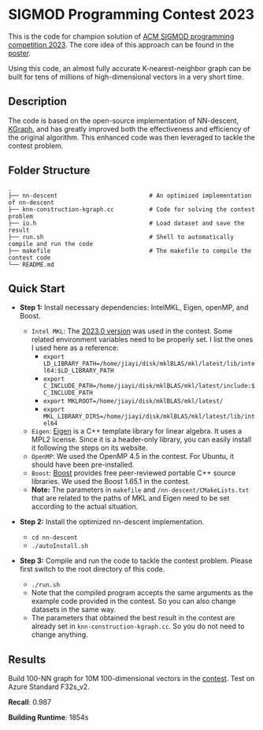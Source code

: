 # SIGMOD Programming Contest 2023

This is the code for champion solution of [ACM SIGMOD programming competition 2023](http://sigmod2023contest.eastus.cloudapp.azure.com/index.shtml).
The core idea of this approach can be found in the [poster](poster.pdf).

Using this code, an almost fully accurate K-nearest-neighbor graph can be built for tens of millions of high-dimensional vectors in a very short time.

## Description
The code is based on the open-source implementation of NN-descent, [KGraph](https://github.com/aaalgo/kgraph), and has greatly improved both the effectiveness and efficiency of the original algorithm. 
This enhanced code was then leveraged to tackle the contest problem.

## Folder Structure

    .
    ├── nn-descent                          # An optimized implementation of nn-descent
    ├── knn-construction-kgraph.cc          # Code for solving the contest problem
    ├── io.h                                # Load dataset and save the result
    ├── run.sh                              # Shell to automatically compile and run the code
    ├── makefile                            # The makefile to compile the contest code
    └── README.md                           

## Quick Start
- **Step 1:** Install necessary dependencies: IntelMKL, Eigen, openMP, and Boost.
    - `Intel MKL`: The [2023.0 version](https://www.intel.com/content/www/us/en/docs/onemkl/get-started-guide/2023-0/overview.html) was used in the contest. Some related environment variables need to be properly set. 
        I list the ones I used here as a reference:
        - `export LD_LIBRARY_PATH=/home/jiayi/disk/mklBLAS/mkl/latest/lib/intel64:$LD_LIBRARY_PATH`
        - `export C_INCLUDE_PATH=/home/jiayi/disk/mklBLAS/mkl/latest/include:$C_INCLUDE_PATH`
        - `export MKLROOT=/home/jiayi/disk/mklBLAS/mkl/latest/`
        - `export MKL_LIBRARY_DIRS=/home/jiayi/disk/mklBLAS/mkl/latest/lib/intel64`
    - `Eigen`: [Eigen](https://eigen.tuxfamily.org/index.php?title=Main_Page) is a C++ template library for linear algebra. It uses a MPL2 license. Since it is a header-only library, you can easily install it following the steps on its website.
    - `OpenMP`: We used the OpenMP 4.5 in the contest. For Ubuntu, it should have been pre-installed.
    - `Boost`: [Boost](https://www.boost.org/) provides free peer-reviewed portable C++ source libraries. We used the Boost 1.65.1 in the contest.
    - **Note:** The parameters in `makefile` and `/nn-descent/CMakeLists.txt` that are related to the paths of MKL and Eigen  need to be set according to the actual situation.
- **Step 2:** Install the optimized nn-descent implementation.
    - `cd nn-descent`
    - `./autoInstall.sh`

- **Step 3:** Compile and run the code to tackle the contest problem. Please first switch to the root directory of this code.
    - `./run.sh`
    - Note that the compiled program accepts the same arguments as the example code provided in the contest. 
    So you can also change datasets in the same way.
    - The parameters that obtained the best result in the contest are already set in `knn-construction-kgraph.cc`. So you do not need to change anything.

## Results
Build 100-NN graph for 10M 100-dimensional vectors in the [contest](http://sigmod2023contest.eastus.cloudapp.azure.com/leaders.shtml).
Test on Azure Standard F32s_v2.

**Recall**: 0.987

**Building Runtime**: 1854s